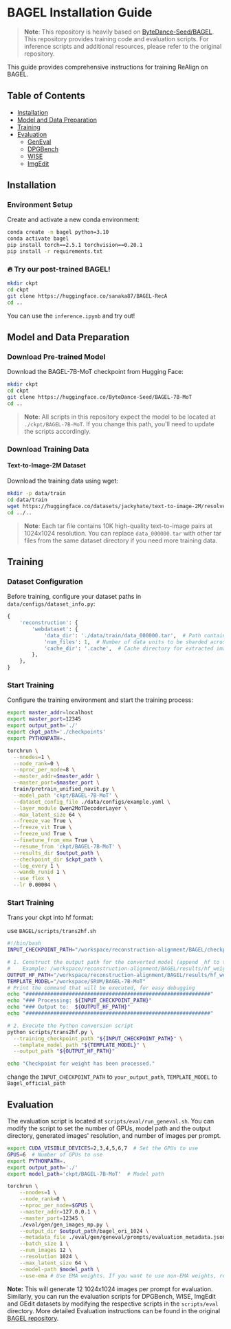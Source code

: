 # BAGEL Installation Guide

> **Note**: This repository is heavily based on [ByteDance-Seed/BAGEL](https://github.com/bytedance-seed/BAGEL). This repository provides training code and evaluation scripts. For inference scripts and additional resources, please refer to the original repository.

This guide provides comprehensive instructions for training ReAlign on BAGEL.

## Table of Contents

- [Installation](#installation)
- [Model and Data Preparation](#model-and-data-preparation)
- [Training](#training)
- [Evaluation](#evaluation)
  - [GenEval](#geneval)
  - [DPGBench](#dpgbench)
  - [WISE](#wise)
  - [ImgEdit](#imgedit)

## Installation

### Environment Setup

Create and activate a new conda environment:

```bash
conda create -n bagel python=3.10
conda activate bagel
pip install torch==2.5.1 torchvision==0.20.1
pip install -r requirements.txt
```

### 🔥 Try our post-trained BAGEL!

```bash
mkdir ckpt
cd ckpt
git clone https://huggingface.co/sanaka87/BAGEL-RecA
cd ..
```

You can use the `inference.ipynb` and try out!

## Model and Data Preparation

### Download Pre-trained Model

Download the BAGEL-7B-MoT checkpoint from Hugging Face:

```bash
mkdir ckpt
cd ckpt
git clone https://huggingface.co/ByteDance-Seed/BAGEL-7B-MoT
cd ..
```

> **Note**: All scripts in this repository expect the model to be located at `./ckpt/BAGEL-7B-MoT`. If you change this path, you'll need to update the scripts accordingly.

### Download Training Data

#### Text-to-Image-2M Dataset

Download the training data using wget:

```bash
mkdir -p data/train
cd data/train
wget https://huggingface.co/datasets/jackyhate/text-to-image-2M/resolve/main/data_1024_10K/data_000000.tar
cd ../..
```

> **Note**: Each tar file contains 10K high-quality text-to-image pairs at 1024x1024 resolution. You can replace `data_000000.tar` with other tar files from the same dataset directory if you need more training data.

## Training

### Dataset Configuration

Before training, configure your dataset paths in `data/configs/dataset_info.py`:

```python
{
    'reconstruction': {
        'webdataset': {
            'data_dir': './data/train/data_000000.tar',  # Path containing all tar files
            'num_files': 1,  # Number of data units to be sharded across all ranks and workers
            'cache_dir': '.cache',  # Cache directory for extracted images
        },
    },
}
```

### Start Training

Configure the training environment and start the training process:

```bash
export master_addr=localhost
export master_port=12345
export output_path='./'
export ckpt_path='./checkpoints'
export PYTHONPATH=.

torchrun \
  --nnodes=1 \
  --node_rank=0 \
  --nproc_per_node=8 \
  --master_addr=$master_addr \
  --master_port=$master_port \
  train/pretrain_unified_navit.py \
  --model_path 'ckpt/BAGEL-7B-MoT' \
  --dataset_config_file ./data/configs/example.yaml \
  --layer_module Qwen2MoTDecoderLayer \
  --max_latent_size 64 \
  --freeze_vae True \
  --freeze_vit True \
  --freeze_und True \
  --finetune_from_ema True \
  --resume_from 'ckpt/BAGEL-7B-MoT' \
  --results_dir $output_path \
  --checkpoint_dir $ckpt_path \
  --log_every 1 \
  --wandb_runid 1 \
  --use_flex \
  --lr 0.00004 \
```
### Start Training

Trans your ckpt into hf format:

use `BAGEL/scripts/trans2hf.sh`

```bash
#!/bin/bash
INPUT_CHECKPOINT_PATH="/workspace/reconstruction-alignment/BAGEL/checkpoints/0000250"

# 1. Construct the output path for the converted model (append _hf to the original path)
#    Example: /workspace/reconstruction-alignment/BAGEL/results/hf_weights/checkpoint_reg_2e5_0.1_hf
OUTPUT_HF_PATH="/workspace/reconstruction-alignment/BAGEL/results/hf_weights/reca_0000250"
TEMPLATE_MODEL="/workspace/SRUM/BAGEL-7B-MoT"
# Print the command that will be executed, for easy debugging
echo "############################################################"
echo "### Processing: ${INPUT_CHECKPOINT_PATH}"
echo "### Output to:  ${OUTPUT_HF_PATH}"
echo "############################################################"

# 2. Execute the Python conversion script
python scripts/trans2hf.py \
  --training_checkpoint_path "${INPUT_CHECKPOINT_PATH}" \
  --template_model_path "${TEMPLATE_MODEL}" \
  --output_path "${OUTPUT_HF_PATH}"

echo "Checkpoint for weight has been processed."
```

change the `INPUT_CHECKPOINT_PATH` to `your_output_path`, `TEMPLATE_MODEL` to `Bagel_official_path`

## Evaluation

The evaluation script is located at `scripts/eval/run_geneval.sh`. You can modify the script to set the number of GPUs, model path and the output directory, generated images' resolution, and number of images per prompt.

```bash
export CUDA_VISIBLE_DEVICES=2,3,4,5,6,7  # Set the GPUs to use
GPUS=6  # Number of GPUs to use
export PYTHONPATH=.
export output_path='./'
export model_path='ckpt/BAGEL-7B-MoT'  # Model path

torchrun \
    --nnodes=1 \
    --node_rank=0 \
    --nproc_per_node=$GPUS \
    --master_addr=127.0.0.1 \
    --master_port=12345 \
    ./eval/gen/gen_images_mp.py \
    --output_dir $output_path/bagel_ori_1024 \
    --metadata_file ./eval/gen/geneval/prompts/evaluation_metadata.jsonl \
    --batch_size 1 \
    --num_images 12 \
    --resolution 1024 \
    --max_latent_size 64 \
    --model-path $model_path \
    --use-ema # Use EMA weights. If you want to use non-EMA weights, remove this line.
```

**Note:** This will generate 12 1024x1024 images per prompt for evaluation. Similarly, you can run the evaluation scripts for DPGBench, WISE, ImgEdit and GEdit datasets by modifying the respective scripts in the `scripts/eval` directory. More detailed Evaluation instructions can be found in the original [BAGEL repository](https://github.com/ByteDance-Seed/BAGEL).
